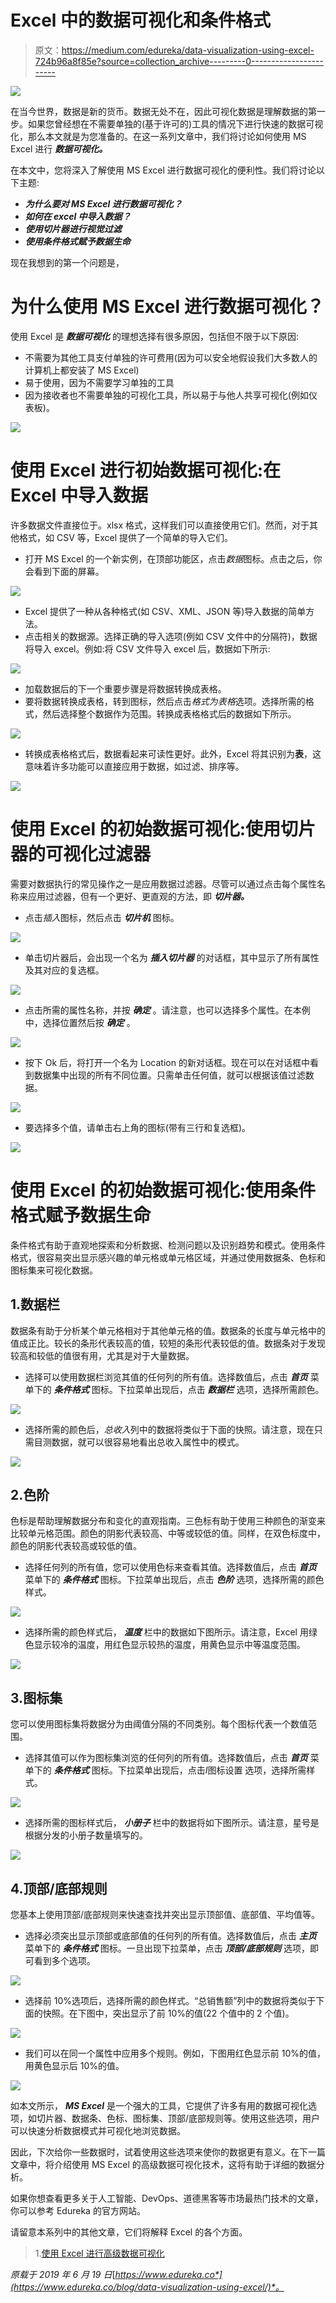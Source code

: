 # Excel 中的数据可视化和条件格式

> 原文：<https://medium.com/edureka/data-visualization-using-excel-724b96a8f85e?source=collection_archive---------0----------------------->

![](img/04f671bce1f3f88c84e6285fde665754.png)

在当今世界，数据是新的货币。数据无处不在，因此可视化数据是理解数据的第一步。如果您曾经想在不需要单独的(基于许可的)工具的情况下进行快速的数据可视化，那么本文就是为您准备的。在这一系列文章中，我们将讨论如何使用 MS Excel 进行 ***数据可视化。***

在本文中，您将深入了解使用 MS Excel 进行数据可视化的便利性。我们将讨论以下主题:

*   ***为什么要对 MS Excel 进行数据可视化？***
*   ***如何在 excel 中导入数据？***
*   ***使用切片器进行视觉过滤***
*   ***使用条件格式赋予数据生命***

现在我想到的第一个问题是，

# 为什么使用 MS Excel 进行数据可视化？

使用 Excel 是 ***数据可视化*** 的理想选择有很多原因，包括但不限于以下原因:

*   不需要为其他工具支付单独的许可费用(因为可以安全地假设我们大多数人的计算机上都安装了 MS Excel)
*   易于使用，因为不需要学习单独的工具
*   因为接收者也不需要单独的可视化工具，所以易于与他人共享可视化(例如仪表板)。

![](img/3f20e37422f9015f51215fde98c4a71e.png)

# 使用 Excel 进行初始数据可视化:在 Excel 中导入数据

许多数据文件直接位于。xlsx 格式，这样我们可以直接使用它们。然而，对于其他格式，如 CSV 等，Excel 提供了一个简单的导入它们。

*   打开 MS Excel 的一个新实例，在顶部功能区，点击*数据*图标。点击之后，你会看到下面的屏幕。

![](img/f13b2a4a73a1b604f5e9cf46e84f0ba4.png)

*   Excel 提供了一种从各种格式(如 CSV、XML、JSON 等)导入数据的简单方法。
*   点击相关的数据源。选择正确的导入选项(例如 CSV 文件中的分隔符)，数据将导入 excel。例如:将 CSV 文件导入 excel 后，数据如下所示:

![](img/35fc917d345a430428d81a2febb78f59.png)

*   加载数据后的下一个重要步骤是将数据转换成表格。
*   要将数据转换成表格，转到图标，然后点击*格式为表格*选项。选择所需的格式，然后选择整个数据作为范围。转换成表格格式后的数据如下所示。

![](img/573f35c115001e4b3543cbb97e467a10.png)

*   转换成表格格式后，数据看起来可读性更好。此外，Excel 将其识别为**表**，这意味着许多功能可以直接应用于数据，如过滤、排序等。

![](img/472411bba86884bb98b0341ed386d61d.png)

# 使用 Excel 的初始数据可视化:使用切片器的可视化过滤器

需要对数据执行的常见操作之一是应用数据过滤器。尽管可以通过点击每个属性名称来应用过滤器，但有一个更好、更直观的方法，即 ***切片器。***

*   点击*插入*图标，然后点击 ***切片机*** 图标。

![](img/72fbf7e382f8c6f3cdf279e27fdad416.png)

*   单击切片器后，会出现一个名为 ***插入切片器*** 的对话框，其中显示了所有属性及其对应的复选框。

![](img/c6d4bfacf003da926978e078840b4386.png)

*   点击所需的属性名称，并按 ***确定*** 。请注意，也可以选择多个属性。在本例中，选择位置然后按 ***确定*** 。

![](img/425c3e411597cd595ee00ed3ba345e5b.png)

*   按下 Ok 后，将打开一个名为 Location 的新对话框。现在可以在对话框中看到数据集中出现的所有不同位置。只需单击任何值，就可以根据该值过滤数据。

![](img/5d90fcab93101d708d8f1557aabd446a.png)

*   要选择多个值，请单击右上角的图标(带有三行和复选框)。

![](img/db2d1aca7f14f26f37703e48165bc187.png)

# 使用 Excel 的初始数据可视化:使用条件格式赋予数据生命

条件格式有助于直观地探索和分析数据、检测问题以及识别趋势和模式。使用条件格式，很容易突出显示感兴趣的单元格或单元格区域，并通过使用数据条、色标和图标集来可视化数据。

## 1.数据栏

数据条有助于分析某个单元格相对于其他单元格的值。数据条的长度与单元格中的值成正比。较长的条形代表较高的值，较短的条形代表较低的值。数据条对于发现较高和较低的值很有用，尤其是对于大量数据。

*   选择可以使用数据栏浏览其值的任何列的所有值。选择数值后，点击 ***首页*** 菜单下的 ***条件格式*** 图标。下拉菜单出现后，点击 ***数据栏*** 选项，选择所需颜色。

![](img/4d568a2af85ad29a841489e6937c9019.png)

*   选择所需的颜色后，*总收入*列中的数据将类似于下面的快照。请注意，现在只需目测数据，就可以很容易地看出总收入属性中的模式。

![](img/af8f84809440bcfb8ff8b4ea59dd6f6c.png)

## 2.色阶

色标是帮助理解数据分布和变化的直观指南。三色标有助于使用三种颜色的渐变来比较单元格范围。颜色的阴影代表较高、中等或较低的值。同样，在双色标度中，颜色的阴影代表较高或较低的值。

*   选择任何列的所有值，您可以使用色标来查看其值。选择数值后，点击 ***首页*** 菜单下的 ***条件格式*** 图标。下拉菜单出现后，点击 ***色阶*** 选项，选择所需的颜色样式。

![](img/fde607e039e6b760058954a13f3295a3.png)

*   选择所需的颜色样式后， ***温度*** 栏中的数据如下图所示。请注意，Excel 用绿色显示较冷的温度，用红色显示较热的温度，用黄色显示中等温度范围。

![](img/7742f21cc99b8cd4cfe8bbb731ab5471.png)

## 3.图标集

您可以使用图标集将数据分为由阈值分隔的不同类别。每个图标代表一个数值范围。

*   选择其值可以作为图标集浏览的任何列的所有值。选择数值后，点击 ***首页*** 菜单下的 ***条件格式*** 图标。下拉菜单出现后，点击*I*图标设置 选项，选择所需样式。

![](img/1d4b9c4f60769fb94a603446bcd7d18e.png)

*   选择所需的图标样式后， ***小册子*** 栏中的数据将如下图所示。请注意，星号是根据分发的小册子数量填写的。

![](img/e0e0a2e08f5a47e9cc27398e367ffe60.png)

## 4.顶部/底部规则

您基本上使用顶部/底部规则来快速查找并突出显示顶部值、底部值、平均值等。

*   选择必须突出显示顶部或底部值的任何列的所有值。选择数值后，点击 ***主页*** 菜单下的 ***条件格式*** 图标。一旦出现下拉菜单，点击 ***顶部/底部规则*** 选项，即可看到多个选项。

![](img/d2312eeb908fc16aa28373930f7146a0.png)

*   选择前 10%选项后，选择所需的颜色样式。“总销售额”列中的数据将类似于下面的快照。在下图中，突出显示了前 10%的值(22 个值中的 2 个值)。

![](img/c6b8f83f7a4bddbac7a5aed451af2d13.png)

*   我们可以在同一个属性中应用多个规则。例如，下图用红色显示前 10%的值，用黄色显示后 10%的值。

![](img/512d6e0379aee1df578950fdc2b8d1bd.png)

如本文所示， ***MS Excel*** 是一个强大的工具，它提供了许多有用的数据可视化选项，如切片器、数据条、色标、图标集、顶部/底部规则等。使用这些选项，用户可以快速分析数据模式并可视化地浏览数据。

因此，下次给你一些数据时，试着使用这些选项来使你的数据更有意义。在下一篇文章中，将介绍使用 MS Excel 的高级数据可视化技术，这将有助于详细的数据分析。

如果你想查看更多关于人工智能、DevOps、道德黑客等市场最热门技术的文章，你可以参考 Edureka 的官方网站。

请留意本系列中的其他文章，它们将解释 Excel 的各个方面。

> 1.[使用 Excel 进行高级数据可视化](/edureka/excel-charts-advanced-data-visualization-edb3f380c8bd)

*原载于 2019 年 6 月 19 日*[*https://www.edureka.co*](https://www.edureka.co/blog/data-visualization-using-excel/)*。*